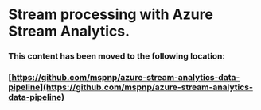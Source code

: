 # Stream processing with Azure Stream Analytics.

### This content has been moved to the following location:

### [https://github.com/mspnp/azure-stream-analytics-data-pipeline](https://github.com/mspnp/azure-stream-analytics-data-pipeline)

